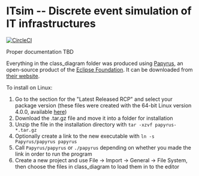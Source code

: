 # ITsim -- Discrete event simulation of IT infrastructures

[![CircleCI](https://circleci.com/gh/ElementAI/itsim/tree/master.svg?style=svg)](https://circleci.com/gh/ElementAI/itsim/tree/master)

Proper documentation TBD

Everything in the class_diagram folder was produced using [Papyrus](https://www.eclipse.org/papyrus/), an open-source product of the [Eclipse Foundation](https://www.eclipse.org/). It can be downloaded from [their website](https://www.eclipse.org/papyrus/download.html).

To install on Linux:

1) Go to the section for the "Latest Released RCP" and select your package version (these files were created with the 64-bit Linux version 4.0.0, available [here](https://www.eclipse.org/downloads/download.php?file=/modeling/mdt/papyrus/rcp/photon/4.0.0/papyrus-photon-4.0.0-linux64.tar.gz))
2) Download the .tar.gz file and move it into a folder for installation
3) Unzip the file in the installation directory with `tar -xzvf papyrus-*.tar.gz`
4) Optionally create a link to the new executable with `ln -s Papyrus/papyrus papyrus`
5) Call `Papyrus/papyrus` or `./papyrus` depending on whether you made the link in order to run the program
6) Create a new project and use File -> Import -> General -> File System, then choose the files in class_diagram to load them in to the editor
